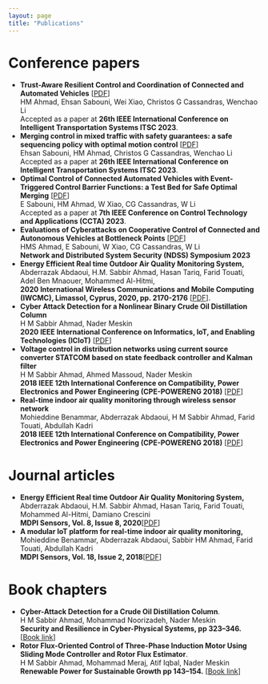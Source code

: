 ```yaml
---
layout: page
title: "Publications"
---
```


# Conference papers
* **Trust-Aware Resilient Control and Coordination of Connected and Automated Vehicles** [<a href="https://arxiv.org/pdf/2305.16818.pdf" target="_blank">PDF</a>]
 <br> HM Ahmad, Ehsan Sabouni, Wei Xiao, Christos G Cassandras, Wenchao Li
 <br> Accepted as a paper at **26th IEEE International Conference on Intelligent Transportation Systems ITSC 2023**.
* **Merging control in mixed traffic with safety guarantees: a safe sequencing policy with optimal motion control** [<a href="https://arxiv.org/pdf/2305.16725.pdf" target="_blank">PDF</a>]
<br> Ehsan Sabouni, HM Ahmad, Christos G Cassandras, Wenchao Li
  <br> Accepted as a paper at **26th IEEE International Conference on Intelligent Transportation Systems ITSC 2023**.
* **Optimal Control of Connected Automated Vehicles with Event-Triggered Control Barrier Functions: a Test Bed for Safe Optimal Merging** [<a href="https://arxiv.org/pdf/2306.01871.pdf" target="_blank">PDF</a>]
  <br> E Sabouni, HM Ahmad, W Xiao, CG Cassandras, W Li
  <br> Accepted as a paper at **7th IEEE Conference on Control Technology and Applications (CCTA) 2023**.
* **Evaluations of Cyberattacks on Cooperative Control of Connected and Autonomous Vehicles at Bottleneck Points** [<a href="https://www.ndss-symposium.org/wp-content/uploads/2023/02/vehiclesec2023-23082-paper.pdf" target="_blank">PDF</a>]
  <br> HMS Ahmad, E Sabouni, W Xiao, CG Cassandras, W Li
  <br> **Network and Distributed System Security (NDSS) Symposium 2023**
* **Energy Efficient Real time Outdoor Air Quality Monitoring System,**
  <br> Abderrazak Abdaoui, H.M. Sabbir Ahmad, Hasan Tariq, Farid Touati, Adel Ben Mnaouer, Mohammed Al-Hitmi,
  <br> **2020 International Wireless Communications and Mobile Computing (IWCMC), Limassol, Cyprus, 2020, pp. 2170-2176** [<a href="https://ieeexplore.ieee.org/abstract/document/9148229" target="_blank">PDF</a>].
* **Cyber Attack Detection for a Nonlinear Binary Crude Oil Distillation Column**
<br> H M Sabbir Ahmad, Nader Meskin
<br> **2020 IEEE International Conference on Informatics, IoT, and Enabling Technologies (ICIoT)** [<a href="https://ieeexplore.ieee.org/xpl/conhome/9081868/proceeding" target="_blank">PDF</a>]
* **Voltage control in distribution networks using current source converter STATCOM based on state feedback controller and Kalman filter**
<br> H M Sabbir Ahmad, Ahmed Massoud, Nader Meskin
<br> **2018 IEEE 12th International Conference on Compatibility, Power Electronics and Power Engineering (CPE-POWERENG 2018)** [<a href="https://ieeexplore.ieee.org/abstract/document/8372544/" target="_blank">PDF</a>]
* **Real-time indoor air quality monitoring through wireless sensor network**
<br> Mohieddine Benammar, Abderrazak Abdaoui, H M Sabbir Ahmad, Farid Touati, Abdullah Kadri
<br> **2018 IEEE 12th International Conference on Compatibility, Power Electronics and Power Engineering (CPE-POWERENG 2018)** [<a href="http://www.iaras.org/iaras/filedownloads/ijitws/2017/022-0002(2017).pdf" target="_blank">PDF</a>]
  
# Journal articles
* **Energy Efficient Real time Outdoor Air Quality Monitoring System,**
  <br> Abderrazak Abdaoui, H.M. Sabbir Ahmad, Hasan Tariq, Farid Touati, Mohammed Al-Hitmi, Damiano Crescini
  <br> **MDPI Sensors, Vol. 8, Issue 8, 2020**[<a href="https://www.mdpi.com/1424-8220/20/8/2341" target="top">PDF</a>]
* **A modular IoT platform for real-time indoor air quality monitoring,**
  <br> Mohieddine Benammar, Abderrazak Abdaoui, Sabbir HM Ahmad, Farid Touati, Abdullah Kadri
  <br> **MDPI Sensors, Vol. 18, Issue 2, 2018**[<a href="https://www.mdpi.com/1424-8220/20/8/2341" target="top">PDF</a>]

# Book chapters
* **Cyber-Attack Detection for a Crude Oil Distillation Column**.
  <br> H M Sabbir Ahmad, Mohammad Noorizadeh, Nader Meskin
  <br> **Security and Resilience in Cyber-Physical Systems, pp 323–346.** [<a href="https://link.springer.com/chapter/10.1007/978-3-030-97166-3_13" target="top">Book link</a>]
* **Rotor Flux-Oriented Control of Three-Phase Induction Motor Using Sliding Mode Controller and Rotor Flux Estimator**.
  <br> H M Sabbir Ahmad, Mohammad Meraj, Atif Iqbal, Nader Meskin
  <br> **Renewable Power for Sustainable Growth pp 143–154.** [<a href="https://link.springer.com/chapter/10.1007/978-981-33-4080-0_14" target="top">Book link</a>]
  
   

